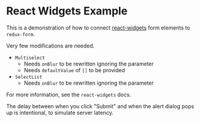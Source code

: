 # React Widgets Example

This is a demonstration of how to connect
[react-widgets](https://github.com/jquense/react-widgets) form elements to `redux-form`.

Very few modifications are needed.

* `Multiselect`
  * Needs `onBlur` to be rewritten ignoring the parameter
  * Needs `defaultValue` of `[]` to be provided
* `SelectList`
  * Needs `onBlur` to be rewritten ignoring the parameter
  
For more information, see the `react-widgets` docs.

The delay between when you click "Submit" and when the alert dialog pops up is intentional,
to simulate server latency.
